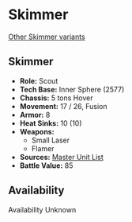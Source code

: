 # Skimmer 

[Other Skimmer variants](../skimmer.md) 

## Skimmer 

- **Role:** Scout 
- **Tech Base:** Inner Sphere (2577) 
- **Chassis:** 5 tons Hover 
- **Movement:** 17 / 26, Fusion 
- **Armor:** 8 
- **Heat Sinks:** 10 (10) 
- **Weapons:** 
  - Small Laser 
  - Flamer 
- **Sources:** [Master Unit List](http://masterunitlist.info/Unit/Details/5065) 
- **Battle Value:** 85 

## Availability 

Availability Unknown 

